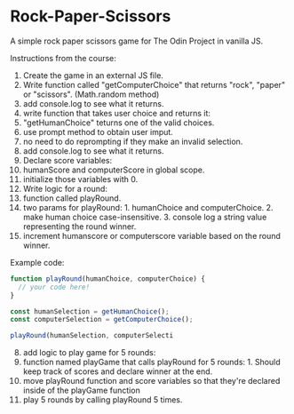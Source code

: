 # Rock-Paper-Scissors

A simple rock paper scissors game for The Odin Project in vanilla JS.

Instructions from the course: 

1. Create the game in an external JS file.
2. Write function called "getComputerChoice" that returns "rock", "paper" or
   "scissors". (Math.random method)
3. add console.log to see what it returns.
4. write function that takes user choice and returns it:
  1.  "getHumanChoice" teturns one of the valid choices.
  2. use prompt method to obtain user imput.
  3. no need to do reprompting if they make an invalid selection.
5. add console.log to see what it returns.
6. Declare score variables:
  1. humanScore and computerScore in global scope.
  2. initialize those variables with 0.
7. Write logic for a round:
  1. function called playRound.
  2. two params for playRound: 
    1. humanChoice and computerChoice.
    2. make human choice case-insensitive.
    3. console log a string value representing the round winner.
  3. increment humanscore or computerscore variable based on the round winner.

Example code:
```javascript 
function playRound(humanChoice, computerChoice) {
  // your code here!
}

const humanSelection = getHumanChoice();
const computerSelection = getComputerChoice();

playRound(humanSelection, computerSelecti
```

8. add logic to play game for 5 rounds:
  1. function named playGame that calls playRound for 5 rounds:
    1. Should keep track of scores and declare winner at the end.
  2. move playRound function and score variables so that they're declared
     inside of the playGame function
  3. play 5 rounds by calling playRound 5 times. 
